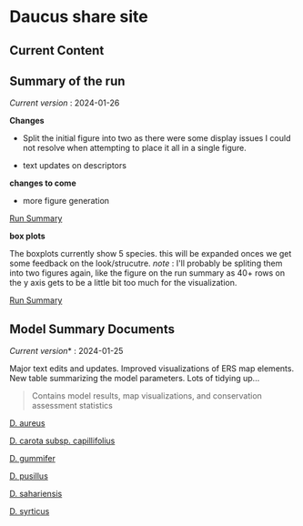# Daucus share site

## Current Content

## Summary of the run
*Current version* : 2024-01-26


**Changes**

- Split the initial figure into two as there were some display issues I could not resolve when attempting to place it all in a single figure. 

- text updates on descriptors 

**changes to come** 

- more figure generation



<a href="https://geospatialcentroid.github.io/Daucus/run20240104_Summary.html" target="_blank">Run Summary</a>


**box plots** 

The boxplots currently show 5 species. this will be expanded onces we get some feedback on the look/strucutre. 
*note* : I'll probably be spliting them into two figures again, like the figure on the run summary as 40+ rows on the y axis gets to be a little bit too much for the visualization. 

<a href="https://geospatialcentroid.github.io/Daucus/run20240104_boxPlotSummary.html" target="_blank">Run Summary</a>



## Model Summary Documents



*Current version** : 2024-01-25

Major text edits and updates. Improved visualizations of ERS map elements. New table summarizing the model parameters. Lots of tidying up... 

> Contains model results, map visualizations, and conservation assessment statistics

<a href="https://geospatialcentroid.github.io/Daucus/Daucus_aureus_Summary.html" target="_blank">D. aureus</a>

<a href="https://geospatialcentroid.github.io/Daucus/Daucus_carota_subsp._capillifolius_Summary.html" target="_blank">D. carota subsp. capillifolius</a>

<a href="https://geospatialcentroid.github.io/Daucus/Daucus_carota_subsp._gummifer_Summary.html" target="_blank">D. gummifer</a>

<a href="https://geospatialcentroid.github.io/Daucus/Daucus_pusillus_Summary.html" target="_blank">D. pusillus</a>

<a href="https://geospatialcentroid.github.io/Daucus/Daucus_sahariensis_Summary.html" target="_blank">D. sahariensis</a>

<a href="https://geospatialcentroid.github.io/Daucus/Daucus_syrticus_Summary.html" target="_blank">D. syrticus</a>
